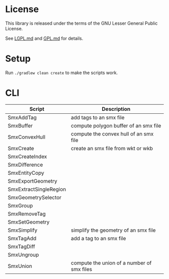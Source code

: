 # License

This library is released under the terms of the GNU Lesser General Public
License.

See [LGPL.md](LGPL.md) and [GPL.md](GPL.md) for details.

# Setup

Run `./gradlew clean create` to make the scripts work.

# CLI

| Script                   | Description                                |
| ------------------------ | ------------------------------------------ |
| SmxAddTag                | add tags to an smx file                    |
| SmxBuffer                | compute polygon buffer of an smx file      |
| SmxConvexHull            | compute the convex hull of an smx file     |
| SmxCreate                | create an smx file from wkt or wkb         |
| SmxCreateIndex           |                                            |
| SmxDifference            |                                            |
| SmxEntityCopy            |                                            |
| SmxExportGeometry        |                                            |
| SmxExtractSingleRegion   |                                            |
| SmxGeometrySelector      |                                            |
| SmxGroup                 |                                            |
| SmxRemoveTag             |                                            |
| SmxSetGeometry           |                                            |
| SmxSimplify              | simplify the geometry of an smx file       |
| SmxTagAdd                | add a tag to an smx file                   |
| SmxTagDiff               |                                            |
| SmxUngroup               |                                            |
| SmxUnion                 | compute the union of a number of smx files |
